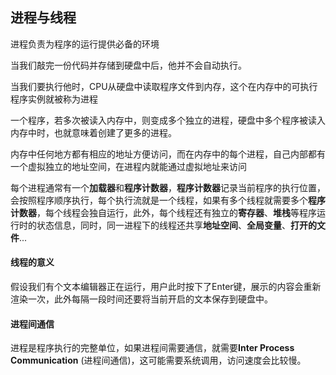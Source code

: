 ## 进程与线程

进程负责为程序的运行提供必备的环境 

当我们敲完一份代码并存储到硬盘中后，他并不会自动执行。

当我们要执行他时，CPU从硬盘中读取程序文件到内存，这个在内存中的可执行程序实例就被称为进程

一个程序，若多次被读入内存中，则变成多个独立的进程，硬盘中多个程序被读入内存中时，也就意味着创建了更多的进程。

内存中任何地方都有相应的地址方便访问，而在内存中的每个进程，自己内部都有一个虚拟独立的地址空间，在进程内就能通过虚拟地址来访问

每个进程通常有一个**加载器**和**程序计数器**，**程序计数器**记录当前程序的执行位置，会按照程序顺序执行，每个执行流就是一个线程，如果有多个线程就需要多个**程序计数器**，每个线程会独自运行，此外，每个线程还有独立的**寄存器**、**堆栈**等程序运行时的状态信息，同时，同一进程下的线程还共享**地址空间**、**全局变量**、**打开的文件**...

#### 线程的意义
假设我们有个文本编辑器正在运行，用户此时按下了Enter键，展示的内容会重新渲染一次，此外每隔一段时间还要将当前开启的文本保存到硬盘中。

#### 进程间通信
进程是程序执行的完整单位，如果进程间需要通信，就需要**Inter Process Communication** (进程间通信)，这可能需要系统调用，访问速度会比较慢。
